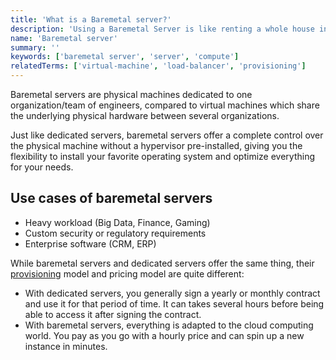 ```yaml
---
title: 'What is a Baremetal server?'
description: 'Using a Baremetal Server is like renting a whole house instead of a room to benefit from its full potential.'
name: 'Baremetal server'
summary: ''
keywords: ['baremetal server', 'server', 'compute']
relatedTerms: ['virtual-machine', 'load-balancer', 'provisioning']
---
```


Baremetal servers are physical machines dedicated to one organization/team of engineers, compared to virtual machines which share the underlying physical hardware between several organizations.

Just like dedicated servers, baremetal servers offer a complete control over the physical machine without a hypervisor pre-installed, giving you the flexibility to install your favorite operating system and optimize everything for your needs.

## Use cases of baremetal servers

- Heavy workload (Big Data, Finance, Gaming)
- Custom security or regulatory requirements
- Enterprise software (CRM, ERP)

While baremetal servers and dedicated servers offer the same thing, their [provisioning](#provisioning 'What is Provisioning?') model and pricing model are quite different:

- With dedicated servers, you generally sign a yearly or monthly contract and use it for that period of time. It can takes several hours before being able to access it after signing the contract.
- With baremetal servers, everything is adapted to the cloud computing world. You pay as you go with a hourly price and can spin up a new instance in minutes.

